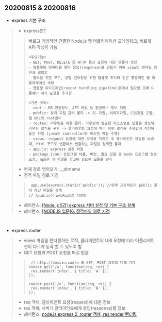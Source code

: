 ## 20200815 & 20200816
- express 기본 구조
> - express란?
>> 빠르고 개방적인 간결한 Node.js 웹 어플리케이션 프레임워크, 빠르게 API 작성이 가능
>> <pre><code><주요기능>
>> - GET, POST, DELETE 등 HTTP 통신 요청에 대한 핸들러 생성
>> - 템플릿에 데이터를 넣어 응답(respense)을 만들기 위해 view의 렌더링 엔진과 결합함
>> - 접속을 위한 포트, 응답 렌더링을 위한 템플릿 위치와 같은 공통적인 웹 어플리케이션 세팅
>> - 핸들링 파이프라인(reqest handling pipeline)중에서 필요한 곳에 미들웨어 처리 요청을 추가함</code></pre>
>> <pre><code><기본 구조>
>> - conf : DB 연결정보, API 키값 등 환경변수 정보 저장
>> - public: 정적 파일 관리 폴더 -> JS 파일, 이미지파일, CSS등을 포함. 웹 URL의 root폴더
>> - routes: 라우팅을 위한 폴더. 라우팅에 필요한 리소스별로 모듈을 생성해 라우팅 로직을 구현 -> 클라이언트 요청에 따라 어떤 로직을 수행할지 작성해놓은 파일 (java의 controller와 비슷한 역할 수행)
>> - views: request 요청에 대한 로직을 처리한 후 클라이언트 응답을 보낼 때, html 코드로 변환해서 반환하는 파일을 정의한 폴더
>> - app.js: express 설정 파일
>> - package.json: 프로그램 이름, 버전, 필요 모듈 등 node 프로그램 정보 포함. npm은 이 파일을 참고해 필요한 모듈을 관리
>> </code></pre>
> - 현재 경로 얻어오기: __dirname
> - 정적 파일 경로 지정
>> <pre><code> app.use(express.static('public')); //현재 프로젝트의 public 폴더 하단 파일을 검색
>> // /public이 webRoot로 지정됨</code></pre>
> - 레퍼런스: [[Node.js 5강] express 서버 설정 및 기본 구조 설계](https://junspapa-itdev.tistory.com/7)
> - 레퍼런스: [[NODEJS 입문]6. 정적파일 경로 지정](https://close852.tistory.com/106?category=290880)

<br>

- express router
> - views 파일을 렌더링하는 로직, 클라이언트의 URI 요청에 따라 어플리케이션이 다르게 동작 할 수 있도록 함
> - GET 요청과 POST 요청을 따로 받음
>> <pre><code> // http://domain.com/a 의 GET, POST 요청에 대해 각각
>> router.get('/a', function(req, res) {
>>  res.render('index', { title: 'A' });
>> });
>>
>> router.post('/a', function(req, res) {
>>  res.render('index', { title: 'B' });
>> });</code></pre>
> - req 객체: 클라이언트 요청(request)에 대한 정보
> - res 객체: 서버가 클라이언트에게 응답(response)할 정보
> - 레퍼런스: [node.js express 2. router 객체, res.render 렌더링](https://psyhm.tistory.com/5?category=654716)
